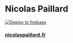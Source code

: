 # Nicolas Paillard

[![Deploy to firebase](https://github.com/nicolaspaillard/nicolaspaillard.github.io/actions/workflows/firebase-hosting-merge.yml/badge.svg)](https://github.com/nicolaspaillard/nicolaspaillard.github.io/actions/workflows/firebase-hosting-merge.yml)

### [nicolaspaillard.fr](https://nicolaspaillard.fr)

